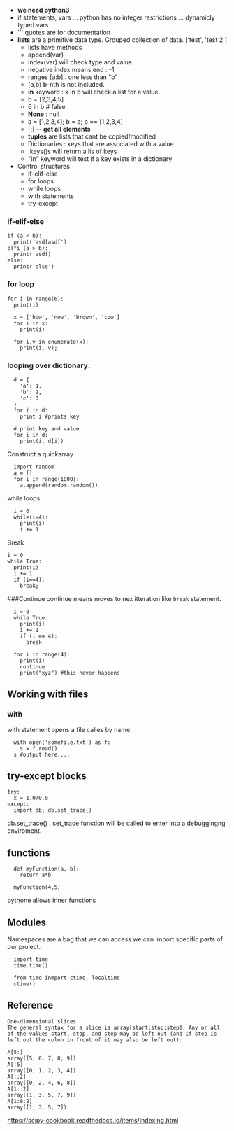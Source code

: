- **we need python3**
- if statements, vars ... python has no integer restrictions ... dynamicly typed vars 
- ''' quotes are for documentation
- **lists** are a primitive data type. Grouped collection of data. ['test', 'test 2']
  - lists have methods
   - append(var)
   - index(var) will check type and value.
   - negative index means end : -1
   - ranges [a:b] . one less than "b"
   - [a,b) b-nth is not included.
   - **in** keyword : x in b will check a list for a value.
    - b = [2,3,4,5]
    - 6 in b # false
   - **None** : null
   - a = [1,2,3,4]; b = a; b == [1,2,3,4]
   - [:] -- **get all elements**
   - **tuples** are lists that cant be copied/modified
   - Dictionaries : keys that are associated with a value
    - .keys()s will return a lis of keys
    - "in" keyword will test if a key exists in a dictionary
- Control structures
  - if-elif-else
  - for loops
  - while loops
  - with statements
  - try-except

### if-elif-else
```
if (a < b):
  print('asdfasdf')
elfi (a > b):
  print('asdf)
else:
  print('else')
```
### for loop
```
for i in range(6):
  print(i)
```

```
  x = ['how', 'now', 'brown', 'cow']
  for i in x:
    print(i)
```

```
  for i,v in enumerate(x):
    print(i, v);
```
### looping over dictionary:
  ```
    d = {
      'a': 1,
      'b': 2,
      'c': 3
    }
    for i in d:
      print i #prints key
  ```
  
  ```
    # print key and value
    for i in d:
      print(i, d[i])
  ```
  Construct a quickarray
  ```
    import random
    a = []
    for i in range(1000):
      a.append(random.random())
  ```
  while loops
  ```
    i = 0
    while(i<4):
      print(i)
      i += 1
  ```
Break
```
i = 0
while True:
  print(i)
  i += 1
  if (i==4):
    break;
```

###Continue
 continue means moves to nex itteration
 like `break` statement.
  ```
    i = 0
    while True:
      print(i)
      i += 1
      if (i == 4):
        break
  ```
  ```
    for i in range(4):
      print(i)
      continue
      print("xyz") #this never happens
  ```

## Working with files

### with
  with statement opens a file calles by name. 
  ```
    with open('somefile.txt') as f:
      s = f.read()
    s #output here....
  ```
## try-except blocks
  ```
  try:
    x = 1.0/0.0
  except:
    import db; db.set_trace()
  ```
  db.set_trace() . set_trace function will be called to enter into a debuggingng enviroment.
## functions
```
  def myFunction(a, b):
    return a*b

  myFunction(4,5)
```
pythone allows inner functions
## Modules
  Namespaces are a bag that we can access.we can import specific parts of our project.
  ```
    import time
    time.time()
  ```
  ```
    from time inmport ctime, localtime
    ctime()
  ```

## Reference
```
One-dimensional slices
The general syntax for a slice is array[start:stop:step]. Any or all of the values start, stop, and step may be left out (and if step is left out the colon in front of it may also be left out):

A[5:]
array([5, 6, 7, 8, 9])
A[:5]
array([0, 1, 2, 3, 4])
A[::2]
array([0, 2, 4, 6, 8])
A[1::2]
array([1, 3, 5, 7, 9])
A[1:8:2]
array([1, 3, 5, 7])

```
https://scipy-cookbook.readthedocs.io/items/Indexing.html